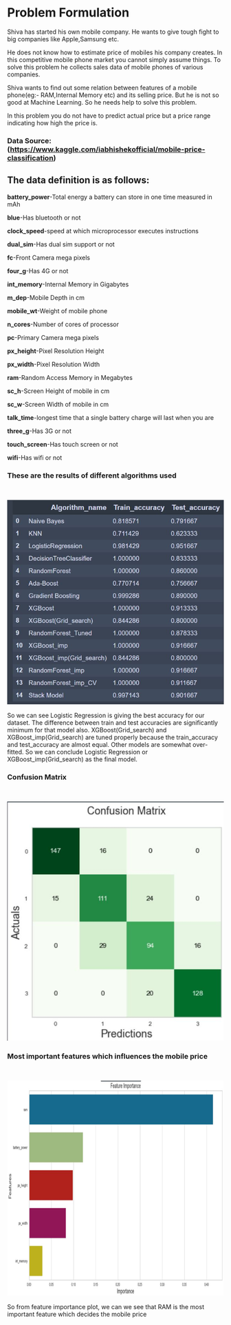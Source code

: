 # Problem Formulation
Shiva has started his own mobile company. He wants to give tough fight to big companies like Apple,Samsung etc.

He does not know how to estimate price of mobiles his company creates. In this competitive mobile phone market you cannot simply assume things. To solve this problem he collects sales data of mobile phones of various companies.

Shiva wants to find out some relation between features of a mobile phone(eg:- RAM,Internal Memory etc) and its selling price. But he is not so good at Machine Learning. So he needs help to solve this problem.

In this problem you do not have to predict actual price but a price range indicating how high the price is.

### Data Source: (https://www.kaggle.com/iabhishekofficial/mobile-price-classification)

## The data definition is as follows:

**battery_power**-Total energy a battery can store in one time measured in mAh

**blue**-Has bluetooth or not

**clock_speed**-speed at which microprocessor executes instructions

**dual_sim**-Has dual sim support or not

**fc**-Front Camera mega pixels

**four_g**-Has 4G or not

**int_memory**-Internal Memory in Gigabytes

**m_dep**-Mobile Depth in cm

**mobile_wt**-Weight of mobile phone

**n_cores**-Number of cores of processor

**pc**-Primary Camera mega pixels

**px_height**-Pixel Resolution Height

**px_width**-Pixel Resolution Width

**ram**-Random Access Memory in Megabytes

**sc_h**-Screen Height of mobile in cm

**sc_w**-Screen Width of mobile in cm

**talk_time**-longest time that a single battery charge will last when you are

**three_g**-Has 3G or not

**touch_screen**-Has touch screen or not

**wifi**-Has wifi or not

### These are the results of different algorithms used
<br/>
<p align="Left">
  <img src="https://github.com/kishore-s-gowda/kishore-s-gowda/blob/main/images/MobilePrice1.JPG"
     
</p>
  
 So we can see Logistic Regression is giving the best accuracy for our dataset. The difference between train and test accuracies are significantly minimum for that model also. XGBoost(Grid_search) and XGBoost_imp(Grid_search) are tuned properly because the train_accuracy and test_accuracy are almost equal. Other models are somewhat over-fitted. So we can conclude Logistic Regression or XGBoost_imp(Grid_search) as the final model.

### Confusion Matrix 
<br/>
<p align="Left">
  <img src="https://github.com/kishore-s-gowda/kishore-s-gowda/blob/main/images/MobilePrice2.JPG"
      
</p>

### Most important features which influences the mobile price
<br/>
<p align="Left">
  <img src="https://github.com/kishore-s-gowda/kishore-s-gowda/blob/main/images/MobilePrice3.JPG"
       width="1000" 
     height="500"/>
</p>

So from feature importance plot, we can we see that RAM is the most important feature which decides the mobile price
